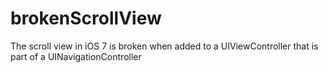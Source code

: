 brokenScrollView
================

The scroll view in iOS 7 is broken when added to a UIViewController that is part of a UINavigationController
